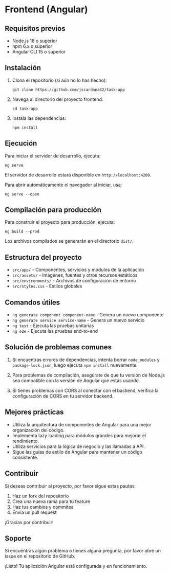 # Frontend (Angular)

## Requisitos previos

- Node.js 18 o superior
- npm 6.x o superior
- Angular CLI 15 o superior

## Instalación

1. Clona el repositorio (si aún no lo has hecho):
   ```
   git clone https://github.com/jscardona42/task-app
   ```

2. Navega al directorio del proyecto frontend:
   ```
   cd task-app
   ```

3. Instala las dependencias:
   ```
   npm install
   ```

## Ejecución

Para iniciar el servidor de desarrollo, ejecuta:
```
ng serve
```

El servidor de desarrollo estará disponible en `http://localhost:4200`.

Para abrir automáticamente el navegador al iniciar, usa:
```
ng serve --open
```

## Compilación para producción

Para construir el proyecto para producción, ejecuta:
```
ng build --prod
```

Los archivos compilados se generarán en el directorio `dist/`.

## Estructura del proyecto

- `src/app/` - Componentes, servicios y módulos de la aplicación
- `src/assets/` - Imágenes, fuentes y otros recursos estáticos
- `src/environments/` - Archivos de configuración de entorno
- `src/styles.css` - Estilos globales

## Comandos útiles

- `ng generate component component-name` - Genera un nuevo componente
- `ng generate service service-name` - Genera un nuevo servicio
- `ng test` - Ejecuta las pruebas unitarias
- `ng e2e` - Ejecuta las pruebas end-to-end

## Solución de problemas comunes

1. Si encuentras errores de dependencias, intenta borrar `node_modules` y `package-lock.json`, luego ejecuta `npm install` nuevamente.

2. Para problemas de compilación, asegúrate de que tu versión de Node.js sea compatible con la versión de Angular que estás usando.

3. Si tienes problemas con CORS al conectar con el backend, verifica la configuración de CORS en tu servidor backend.

## Mejores prácticas

- Utiliza la arquitectura de componentes de Angular para una mejor organización del código.
- Implementa lazy loading para módulos grandes para mejorar el rendimiento.
- Utiliza servicios para la lógica de negocio y las llamadas a API.
- Sigue las guías de estilo de Angular para mantener un código consistente.

## Contribuir

Si deseas contribuir al proyecto, por favor sigue estas pautas:
1. Haz un fork del repositorio
2. Crea una nueva rama para tu feature
3. Haz tus cambios y commitea
4. Envía un pull request

¡Gracias por contribuir!

## Soporte

Si encuentras algún problema o tienes alguna pregunta, por favor abre un issue en el repositorio de GitHub.

¡Listo! Tu aplicación Angular está configurada y en funcionamiento.
